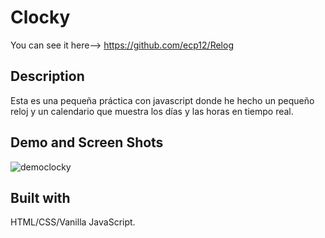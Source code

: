 # Clocky
You can see it here--> https://github.com/ecp12/Relog 

## Description
Esta es una pequeña práctica con javascript donde he hecho un pequeño reloj y un calendario que muestra los días y las horas en tiempo real.


## Demo and Screen Shots 
![democlocky](Demo.gif)

## Built with

 HTML/CSS/Vanilla JavaScript.

 
